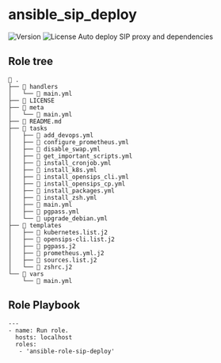 # ansible_sip_deploy
![Version](https://img.shields.io/github/v/release/mach1el/ansible_sip_deploy?color=brown&style=plastic) ![License](https://img.shields.io/github/license/mach1el/ansible_sip_deploy?color=purple&style=plastic)
Auto deploy SIP proxy and dependencies

## Role tree

```
 .
├──  handlers
│   └──  main.yml
├──  LICENSE
├──  meta
│   └──  main.yml
├──  README.md
├──  tasks
│   ├──  add_devops.yml
│   ├──  configure_prometheus.yml
│   ├──  disable_swap.yml
│   ├──  get_important_scripts.yml
│   ├──  install_cronjob.yml
│   ├──  install_k8s.yml
│   ├──  install_opensips_cli.yml
│   ├──  install_opensips_cp.yml
│   ├──  install_packages.yml
│   ├──  install_zsh.yml
│   ├──  main.yml
│   ├──  pgpass.yml
│   └──  upgrade_debian.yml
├──  templates
│   ├──  kubernetes.list.j2
│   ├──  opensips-cli.list.j2
│   ├──  pgpass.j2
│   ├──  prometheus.yml.j2
│   ├──  sources.list.j2
│   └──  zshrc.j2
└──  vars
    └──  main.yml
```


## Role Playbook
```
---
- name: Run role.
  hosts: localhost
  roles:
   - 'ansible-role-sip-deploy'
```
